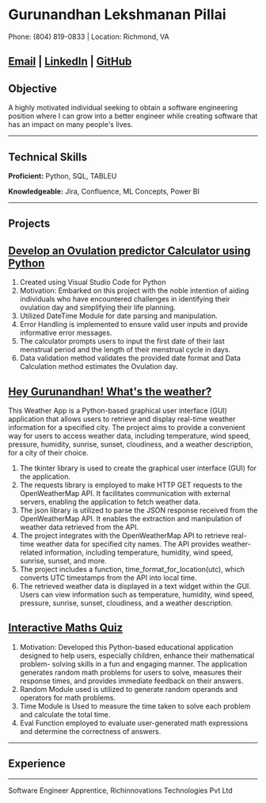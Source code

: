# Gurunandhan Lekshmanan Pillai

Phone: (804) 819-0833 | Location: Richmond, VA

[Email](mailto:Gurunandhan05@gmail.com) | [LinkedIn](https://www.linkedin.com/in/nandhan-pillai-624a7a293/) | [GitHub](https://github.com/NandhanGPillai)
---

## Objective
A highly motivated individual seeking to obtain a software engineering position where I can grow into a better engineer while creating software that has an impact on many people's lives.

___
## Technical Skills
**Proficient:** Python, SQL, TABLEU

**Knowledgeable:** Jira, Confluence, ML Concepts, Power BI

___
## Projects

[Develop an Ovulation predictor Calculator using Python ](https://github.com/NandhanGPillai/Ovulation-Day-Prediction) 
---

1. Created using Visual Studio Code for Python
2. Motivation: Embarked on this project with the noble intention of aiding individuals who have encountered challenges in identifying their ovulation 
   day and simplifying their life planning.
3. Utilized DateTime Module for date parsing and manipulation.
4. Error Handling is implemented to ensure valid user inputs and provide informative error messages.
5. The calculator prompts users to input the first date of their last menstrual period and the length of their menstrual cycle in days.
6. Data validation method validates the provided date format and Data Calculation method estimates the Ovulation day.

[Hey Gurunandhan! What's the weather?](https://github.com/NandhanGPillai/Weather-App)
---

This Weather App is a Python-based graphical user interface (GUI) application that allows users to retrieve and display real-time weather information for a specified city. The project aims to provide a convenient way for users to access weather data, including temperature, wind speed, pressure, humidity, sunrise, sunset, cloudiness, and a weather description, for a city of their choice.
1. The tkinter library is used to create the graphical user interface (GUI) for the application.
2. The requests library is employed to make HTTP GET requests to the OpenWeatherMap API. It facilitates communication with external servers, enabling 
   the application to fetch weather data.
3. The json library is utilized to parse the JSON response received from the OpenWeatherMap API. It enables the extraction and manipulation of weather 
   data retrieved from the API.
4. The project integrates with the OpenWeatherMap API to retrieve real-time weather data for specified city names. The API 
   provides weather-related information, including temperature, humidity, wind speed, sunrise, sunset, and more.
5. The project includes a function, time_format_for_location(utc), which converts UTC timestamps from the API into local time.
6. The retrieved weather data is displayed in a text widget within the GUI. Users can view information such as temperature, humidity, wind speed, 
   pressure, sunrise, sunset, cloudiness, and a weather description.

[Interactive Maths Quiz](https://github.com/NandhanGPillai/Interactive-Maths-Quiz)
---
1. Motivation: Developed this Python-based educational application designed to help users, especially children, enhance their mathematical problem- 
   solving skills in a fun and engaging manner. The application generates random math problems for users to solve, measures their response times, and 
   provides immediate feedback on their answers.
2. Random Module used is utilized to generate random operands and operators for math problems.
3. Time Module is Used to measure the time taken to solve each problem and calculate the total time.
4. Eval Function employed to evaluate user-generated math expressions and determine the correctness of answers.
---

## Experience
---
Software Engineer Apprentice, Richinnovations Technologies Pvt Ltd










